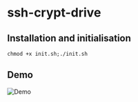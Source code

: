 # ssh-crypt-drive
## Installation and initialisation
```chmod +x init.sh;./init.sh``` 
## Demo  
![Demo](https://raw.githubusercontent.com/tameeshB/gpg-ssh-crypt-drive/master/demo.gif "Demo")
